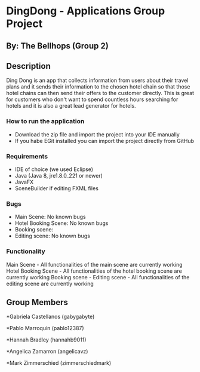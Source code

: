 # DingDong - Applications Group Project
## By: The Bellhops (Group 2)



## Description

Ding Dong is an app that collects information from users about their travel plans and it sends their information
to the chosen hotel chain so that those hotel chains can then send their offers to the customer directly. This is great for
customers who don't want to spend countless hours searching for hotels and it is also a great lead generator for hotels.

### How to run the application
 - Download the zip file and import the project into your IDE manually
 - If you habe EGit installed you can import the project directly from GitHub


### Requirements
 - IDE of choice (we used Eclipse)
 - Java (Java 8, jre1.8.0_221 or newer)
 - JavaFX 
 - SceneBuilder if editing FXML files


### Bugs
 - Main Scene: No known bugs
 - Hotel Booking Scene: No known bugs
 - Booking scene:
 - Editing scene: No known bugs


### Functionality
Main Scene - All functionalities of the main scene are currently working
Hotel Booking Scene - All functionalities of the hotel booking scene are currently working
Booking scene -
Editing scene - All functionalities of the editing scene are currently working

## Group Members
 *Gabriela Castellanos (gabygabyte) 
 
 *Pablo Marroquin (pablo12387)
 
 *Hannah Bradley (hannahb9011)
 
 *Angelica Zamarron (angelicavz)
 
 *Mark Zimmerschied (zimmerschiedmark)
 
